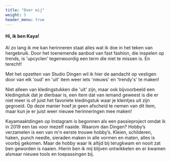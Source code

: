 ```yaml
---
title: "Over mij"
weight: 5
header_menu: true
---
```


#### Hi, ik ben Kaya! 
Al zo lang ik me kan herinneren staat alles wat ik doe in het teken van hergebruik. Door het toenemende aanbod van fast fashion, die inspelen op trends, is 'upcyclen' tegenwoordig een term die niet te missen is. En terecht! 

Met het opzetten van Studio Dingen wil ik hier de aandacht op vestigen door van elk 'oud' en 'uit' item weer iets 'nieuws' en 'trendy's' te maken! 

Niet alleen van kledingstukken die 'uit' zijn, maar ook bijvoorbeeld een kledingstuk dat je dierbaar is, een item dat van iemand geweest is die er niet meer is of juist het favoriete kledingstuk waar je kleintjes uit zijn gegroeid. Op deze manier hoef je geen afscheid te nemen van dit item, maar kun je er juist weer nieuwe herinneringen mee maken!

Kayamaaktdingen op Instagram is begonnen als een passieproject omdat ik in 2019 een tas voor mezelf naaide. Waarom dan Dingen? Hobby’s verzamelen is een van m'n eerste trouwe hobby’s. Kleien, schilderen, haken, punch needle, sieraden maken in alle vormen en maten, alles is voorbij gekomen. Maar de hobby waar ik altijd bij terugkwam en nooit zat ben geworden is naaien. Hierin ben ik mij blijven ontwikkelen en er kwamen alsmaar nieuwe tools en toepassingen bij.
